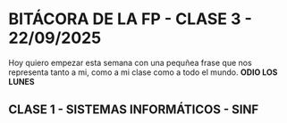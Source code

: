 # BITÁCORA DE LA FP - CLASE 3 - 22/09/2025
Hoy quiero empezar esta semana con una pequñea frase que nos representa tanto a mi, como a mi clase como a todo el mundo. **ODIO LOS LUNES**

## CLASE 1 - SISTEMAS INFORMÁTICOS - SINF
